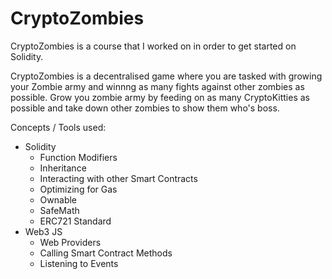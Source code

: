 # CryptoZombies

CryptoZombies is a course that I worked on in order to get started on Solidity. <br>

CryptoZombies is a decentralised game where you are tasked with growing your Zombie army and winnng as many fights against other zombies as possible. Grow you zombie army by feeding on as many CryptoKitties as possible and take down other zombies to show them who's boss.

Concepts / Tools used:
- Solidity
    - Function Modifiers
    - Inheritance
    - Interacting with other Smart Contracts
    - Optimizing for Gas
    - Ownable
    - SafeMath
    - ERC721 Standard    
- Web3 JS
    - Web Providers 
    - Calling Smart Contract Methods
    - Listening to Events